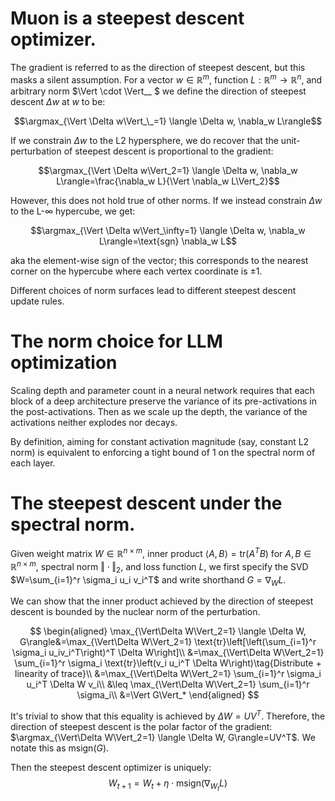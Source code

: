 # Muon is a steepest descent optimizer.

The gradient is referred to as the direction of steepest descent, but this masks a silent assumption. For a vector $w\in\mathbb{R}^m$, function $L:\mathbb{R}^m\rightarrow\mathbb{R}^n$, and arbitrary norm $\Vert \cdot \Vert_\_ $ we define the direction of steepest descent $\Delta w$ at $w$ to be:

$$\argmax_{\Vert \Delta w\Vert_\_=1} \langle \Delta w, \nabla_w L\rangle$$

If we constrain $\Delta w$ to the L2 hypersphere, we do recover that the unit-perturbation of steepest descent is proportional to the gradient:

$$\argmax_{\Vert \Delta w\Vert_2=1} \langle \Delta w, \nabla_w L\rangle=\frac{\nabla_w L}{\Vert \nabla_w L\Vert_2}$$

However, this does not hold true of other norms.  If we instead constrain $\Delta w$ to the L-$\infty$ hypercube, we get:

$$\argmax_{\Vert \Delta w\Vert_\infty=1} \langle \Delta w, \nabla_w L\rangle=\text{sgn} \nabla_w L$$

aka the element-wise sign of the vector; this corresponds to the nearest corner on the hypercube where each vertex coordinate is $\pm 1$.

Different choices of norm surfaces lead to different steepest descent update rules.

# The norm choice for LLM optimization

Scaling depth and parameter count in a neural network requires that each block of a deep architecture preserve the variance of its pre-activations in the post-activations.  Then as we scale up the depth, the variance of the activations neither explodes nor decays.

By definition, aiming for constant activation magnitude (say, constant L2 norm) is equivalent to enforcing a tight bound of 1 on the spectral norm of each layer.

# The steepest descent under the spectral norm.

Given weight matrix $W\in \mathbb{R}^{n\times m}$, inner product $\langle A, B\rangle=\text{tr}(A^TB)$ for $A,B\in\mathbb{R}^{n\times m}$, spectral norm $\Vert\cdot\Vert_2$, and loss function $L$, we first specify the SVD $W=\sum_{i=1}^r \sigma_i u_i v_i^T$ and write shorthand $G=\nabla_W L$.

We can show that the inner product achieved by the direction of steepest descent is bounded by the nuclear norm of the perturbation.

$$
\begin{aligned}
\max_{\Vert\Delta W\Vert_2=1} \langle \Delta W, G\rangle&=\max_{\Vert\Delta W\Vert_2=1} \text{tr}\left[\left(\sum_{i=1}^r \sigma_i u_iv_i^T\right)^T \Delta W\right]\\
&=\max_{\Vert\Delta W\Vert_2=1} \sum_{i=1}^r \sigma_i \text{tr}\left(v_i u_i^T \Delta W\right)\tag{Distribute + linearity of trace}\\
&=\max_{\Vert\Delta W\Vert_2=1} \sum_{i=1}^r \sigma_i u_i^T \Delta W v_i\\
&\leq \max_{\Vert\Delta W\Vert_2=1} \sum_{i=1}^r \sigma_i\\
&=\Vert G\Vert_*
\end{aligned}
$$

It's trivial to show that this equality is achieved by $\Delta W=UV^T$.  Therefore, the direction of steepest descent is the polar factor of the gradient: $\argmax_{\Vert\Delta W\Vert_2=1} \langle \Delta W, G\rangle=UV^T$.  We notate this as $\text{msign}(G)$.

Then the steepest descent optimizer is uniquely:
$$W_{t+1}=W_t+\eta\cdot \text{msign}(\nabla_{W_t} L)$$